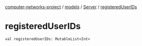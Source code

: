 [computer-networks-project](../../index.md) / [models](../index.md) / [Server](index.md) / [registeredUserIDs](./registered-user-i-ds.md)

# registeredUserIDs

`val registeredUserIDs: MutableList<Int>`